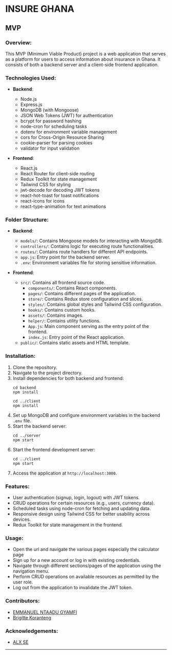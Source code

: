 # INSURE GHANA

##  MVP

### Overview:
This MVP (Minimum Viable Product) project is a web application that serves as a platform for users to access information about insurance in Ghana. It consists of both a backend server and a client-side frontend application.

### Technologies Used:
- **Backend**:
  - Node.js
  - Express.js
  - MongoDB (with Mongoose)
  - JSON Web Tokens (JWT) for authentication
  - bcrypt for password hashing
  - node-cron for scheduling tasks
  - dotenv for environment variable management
  - cors for Cross-Origin Resource Sharing
  - cookie-parser for parsing cookies
  - validator for input validation

- **Frontend**:
  - React.js
  - React Router for client-side routing
  - Redux Toolkit for state management
  - Tailwind CSS for styling
  - jwt-decode for decoding JWT tokens
  - react-hot-toast for toast notifications
  - react-icons for icons
  - react-type-animation for text animations

### Folder Structure:
- **Backend**:
  - `models/`: Contains Mongoose models for interacting with MongoDB.
  - `controllers/`: Contains logic for executing route functionalities.
  - `routes/`: Contains route handlers for different API endpoints.
  - `app.js`: Entry point for the backend server.
  - `.env`: Environment variables file for storing sensitive information.

- **Frontend**:
  - `src/`: Contains all frontend source code.
    - `components/`: Contains React components.
    - `pages/`: Contains different pages of the application.
    - `store/`: Contains Redux store configuration and slices.
    - `styles/`: Contains global styles and Tailwind CSS configuration.
    - `hooks/`: Contains custom hooks.
    - `assets/`: Contains images.
    - `helper/`: Contains utility functions.
    - `App.js`: Main component serving as the entry point of the frontend.
    - `index.js`: Entry point of the React application.
  - `public/`: Contains static assets and HTML template.

### Installation:
1. Clone the repository.
2. Navigate to the project directory.
3. Install dependencies for both backend and frontend:
   ```
   cd backend
   npm install
   
   cd ../client
   npm install
   ```
4. Set up MongoDB and configure environment variables in the backend `.env` file.
5. Start the backend server:
   ```
   cd ../server
   npm start
   ```
6. Start the frontend development server:
   ```
   cd ../client
   npm start
   ```
7. Access the application at `http://localhost:3000`.

### Features:
- User authentication (signup, login, logout) with JWT tokens.
- CRUD operations for certain resources (e.g., users, currency data).
- Scheduled tasks using node-cron for fetching and updating data.
- Responsive design using Tailwind CSS for better usability across devices.
- Redux Toolkit for state management in the frontend.

### Usage:
- Open the url and navigate the various pages especially the calculator page
- Sign up for a new account or log in with existing credentials.
- Navigate through different sections/pages of the application using the navigation menu.
- Perform CRUD operations on available resources as permitted by the user role.
- Log out from the application to invalidate the JWT token.

### Contributors:
- [EMMANUEL NTAADU GYAMFI](engyamfi@st.ug.edu.gh)
- [Brigitte Koranteng](korantengbrigitte96@gmail.com)



### Acknowledgements:
- [ALX SE](https://tech.alxafrica.com/software-engineering-programme-accra)

---


